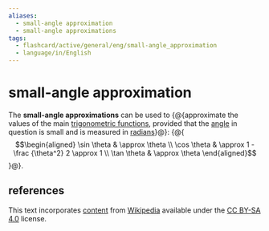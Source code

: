 ```yaml
---
aliases:
  - small-angle approximation
  - small-angle approximations
tags:
  - flashcard/active/general/eng/small-angle_approximation
  - language/in/English
---
```


# small-angle approximation

The __small-angle approximations__ can be used to {@{approximate the values of the main [trigonometric functions](trigonometric%20functions.md), provided that the [angle](angle.md) in question is small and is measured in [radians](radian.md)}@}: {@{$$\begin{aligned} \sin \theta & \approx \theta \\ \cos \theta & \approx 1 - \frac {\theta^2} 2 \approx 1 \\ \tan \theta & \approx \theta \end{aligned}$$}@}. <!--SR:!2027-02-12,695,330!2028-04-20,1056,350-->

## references

This text incorporates [content](https://en.wikipedia.org/wiki/small-angle_approximation) from [Wikipedia](Wikipedia.md) available under the [CC BY-SA 4.0](https://creativecommons.org/licenses/by-sa/4.0/) license.
